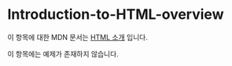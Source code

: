 # Introduction-to-HTML-overview

이 항목에 대한 MDN 문서는 [HTML 소개](https://developer.mozilla.org/ko/docs/Learn/HTML/Introduction_to_HTML) 입니다.

이 항목에는 예제가 존재하지 않습니다.